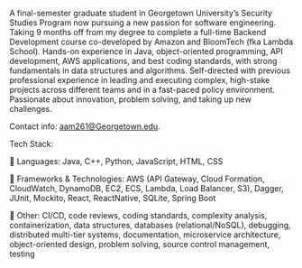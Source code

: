 A final-semester graduate student in Georgetown University’s Security Studies Program now pursuing a new passion for software engineering. Taking 9 months off from my degree to complete a full-time Backend Development course co-developed by Amazon and BloomTech (fka Lambda School). Hands-on experience in Java, object-oriented programming, API development, AWS applications, and best coding standards, with strong fundamentals in data structures and algorithms. Self-directed with previous professional experience in leading and executing complex, high-stake projects across different teams and in a fast-paced policy environment. Passionate about innovation, problem solving, and taking up new challenges.

Contact info: aam261@Georgetown.edu.


Tech Stack:

📌 Languages: Java, C++, Python, JavaScript, HTML, CSS

📌 Frameworks & Technologies: AWS (API Gateway, Cloud Formation, CloudWatch, DynamoDB, EC2, ECS, Lambda, Load Balancer, S3), Dagger, JUnit, Mockito, React, ReactNative, SQLite, Spring Boot

📌 Other: CI/CD, code reviews, coding standards, complexity analysis, containerization, data structures, databases (relational/NoSQL), debugging, distributed multi-tier systems, documentation, microservice architecture, object-oriented design, problem solving, source control management, testing
